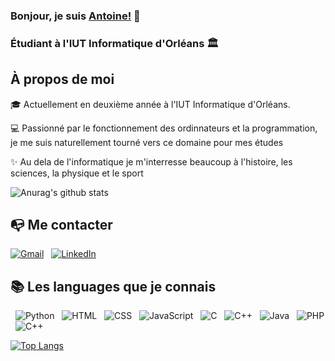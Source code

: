 ### Bonjour, je suis [Antoine!](https://github.com/antoine-delahaye) 👋

### Étudiant à l'IUT Informatique d'Orléans 🏛

## À propos de moi

🎓 Actuellement en deuxième année à l'IUT Informatique d'Orléans.

💻 Passionné par le fonctionnement des ordinnateurs et la programmation, je me suis naturellement tourné vers ce domaine pour mes études

✨ Au dela de l'informatique je m'interresse beaucoup à l'histoire, les sciences, la physique et le sport

![Anurag's github stats](https://github-readme-stats.vercel.app/api?username=antoine-delahaye&hide=issues&show_icons=true)

## 📭 Me contacter

[![Gmail](https://img.shields.io/badge/-GMAIL-D14836?style=for-the-badge&logo=gmail&logoColor=white)](mailto:antoine.delahaye24.01@gmail.com)
&nbsp; [![LinkedIn](https://img.shields.io/badge/-LINKEDIN-0077B5?style=for-the-badge&logo=linkedin&logoColor=white)](https://www.linkedin.com/in/antoine-delahaye-b5854a1b8/)

## 📚 Les languages que je connais

&nbsp; ![Python](https://img.shields.io/badge/Python-14354C?style=for-the-badge&logo=python&logoColor=white)
&nbsp; ![HTML](https://img.shields.io/badge/HTML-239120?style=for-the-badge&logo=html5&logoColor=white)
&nbsp; ![CSS](https://img.shields.io/badge/CSS-239120?&style=for-the-badge&logo=css3&logoColor=white)
&nbsp; ![JavaScript](https://img.shields.io/badge/JavaScript-323330?style=for-the-badge&logo=javascript&logoColor=F7DF1E)
&nbsp; ![C](https://img.shields.io/badge/C-00599C?style=for-the-badge&logo=c&logoColor=white)
&nbsp; ![C++](https://img.shields.io/badge/C%2B%2B-00599C?style=for-the-badge&logo=c%2B%2B&logoColor=white)
&nbsp; ![Java](https://img.shields.io/badge/Java-ED8B00?style=for-the-badge&logo=java&logoColor=white)
&nbsp; ![PHP](https://img.shields.io/badge/PHP-777BB4?style=for-the-badge&logo=php&logoColor=white)
&nbsp; ![C++](https://img.shields.io/badge/C%2B%2B-00599C?style=for-the-badge&logo=c%2B%2B&logoColor=white)

[![Top Langs](https://github-readme-stats.vercel.app/api/top-langs/?username=antoine-delahaye)](https://github.com/anuraghazra/github-readme-stats)
